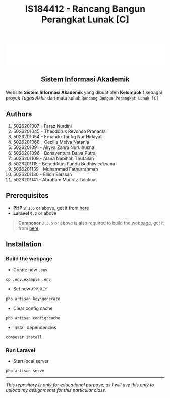 # <p  align="center"> IS184412 - Rancang Bangun Perangkat Lunak [C] </p>

<br><p  align="center"> [![SIAKAD ITS](/public/img/siakad_putih.png)](https://github.com/fathoor/SIAKAD)</p>

## <p  align="center"> Sistem Informasi Akademik </p>

Website **Sistem Informasi Akademik** yang dibuat oleh **Kelompok 1** sebagai proyek *Tugas Akhir* dari mata kuliah ```Rancang Bangun Perangkat Lunak [C]```

## Authors
1. 5026201007 - Faraz Nurdini
2. 5026201045 - Theodorus Revonso Prananta
3. 5026201054 - Ernando Taufiq Nur Hidayat
4. 5026201068 - Cecilia Melva Natania
5. 5026201091 - Aliyya Zahra Nurulhusna
6. 5026201096 - Bonaventura Daiva Putra
7. 5026201109 - Alana Nabihah Thufailah
8. 5026201115 - Benediktus Pandu Budhiwicaksana
9. 5026201139 - Muhammad Fathurrahman
10. 5026201130 - Ellion Blessan
11. 5026201141 - Abraham Mauritz Talakua

## Prerequisites
- **PHP** `8.1.5` or above, get it from [here](https://www.apachefriends.org/download.html)
- **Laravel** `9.2` or above
> **Composer** `2.3.5` or above is also required to build the webpage, get it from [here](https://getcomposer.org/download/)

## Installation
### Build the webpage
- Create new `.env`
```
cp .env.example .env
```
- Set new `APP_KEY`
```
php artisan key:generate
```
- Clear config cache

```
php artisan config:cache
```
- Install dependencies
```
composer install
```

### Run Laravel
- Start local server
```
php artisan serve
```

***

*This repository is only for educational purpose, as I will use this only to upload my assignments for this particular class.*
